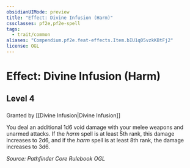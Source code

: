 ```yaml
---
obsidianUIMode: preview
title: "Effect: Divine Infusion (Harm)"
cssclasses: pf2e,pf2e-spell
tags:
  - trait/common
aliases: "Compendium.pf2e.feat-effects.Item.bIU1q05vzkKBtFj2"
license: OGL
---
```

# Effect: Divine Infusion (Harm)
## Level 4
### 






Granted by [[Divine Infusion|Divine Infusion]]

You deal an additional 1d6 void damage with your melee weapons and unarmed attacks. If the _harm_ spell is at least 5th rank, this damage increases to 2d6, and if the _harm_ spell is at least 8th rank, the damage increases to 3d6.

*Source: Pathfinder Core Rulebook*
*OGL*